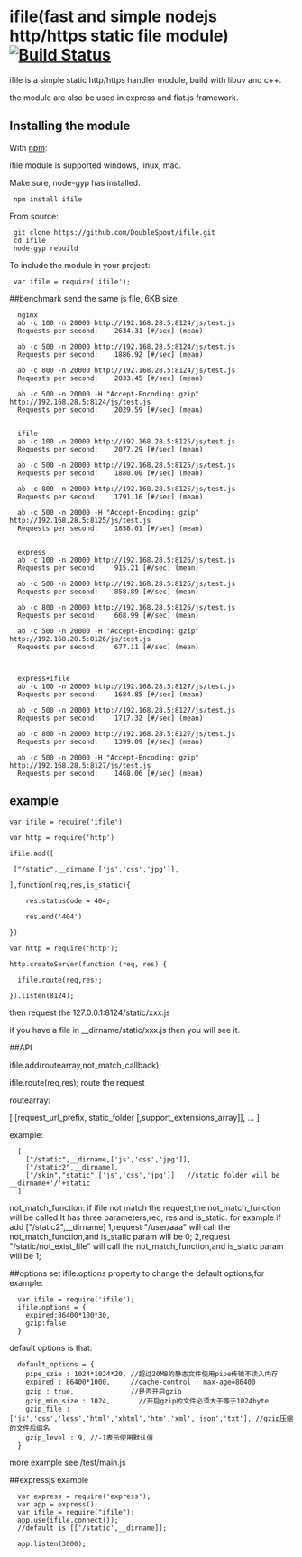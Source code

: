 # ifile(fast and simple nodejs http/https static file module)[![Build Status](https://travis-ci.org/DoubleSpout/ifile.png?branch=master)](https://travis-ci.org/DoubleSpout/ifile)

ifile is a simple static http/https handler module, build with libuv and c++.

the module are also be used in express and flat.js framework.

## Installing the module

With [npm](http://npmjs.org/):

ifile module is supported windows, linux, mac.

Make sure, node-gyp has installed.

     npm install ifile

From source:

     git clone https://github.com/DoubleSpout/ifile.git
     cd ifile
     node-gyp rebuild

To include the module in your project:

     var ifile = require('ifile');

##benchmark
send the same js file, 6KB size.

      nginx 
      ab -c 100 -n 20000 http://192.168.28.5:8124/js/test.js
      Requests per second:    2634.31 [#/sec] (mean)

      ab -c 500 -n 20000 http://192.168.28.5:8124/js/test.js
      Requests per second:    1886.92 [#/sec] (mean)

      ab -c 800 -n 20000 http://192.168.28.5:8124/js/test.js
      Requests per second:    2033.45 [#/sec] (mean)

      ab -c 500 -n 20000 -H "Accept-Encoding: gzip" http://192.168.28.5:8124/js/test.js
      Requests per second:    2029.59 [#/sec] (mean)


      ifile
      ab -c 100 -n 20000 http://192.168.28.5:8125/js/test.js
      Requests per second:    2077.29 [#/sec] (mean)

      ab -c 500 -n 20000 http://192.168.28.5:8125/js/test.js
      Requests per second:    1880.00 [#/sec] (mean)

      ab -c 800 -n 20000 http://192.168.28.5:8125/js/test.js
      Requests per second:    1791.16 [#/sec] (mean)

      ab -c 500 -n 20000 -H "Accept-Encoding: gzip" http://192.168.28.5:8125/js/test.js
      Requests per second:    1858.01 [#/sec] (mean)


      express
      ab -c 100 -n 20000 http://192.168.28.5:8126/js/test.js
      Requests per second:    915.21 [#/sec] (mean)

      ab -c 500 -n 20000 http://192.168.28.5:8126/js/test.js
      Requests per second:    858.89 [#/sec] (mean)

      ab -c 800 -n 20000 http://192.168.28.5:8126/js/test.js
      Requests per second:    668.99 [#/sec] (mean)

      ab -c 500 -n 20000 -H "Accept-Encoding: gzip" http://192.168.28.5:8126/js/test.js
      Requests per second:    677.11 [#/sec] (mean)



      express+ifile
      ab -c 100 -n 20000 http://192.168.28.5:8127/js/test.js
      Requests per second:    1684.85 [#/sec] (mean)

      ab -c 500 -n 20000 http://192.168.28.5:8127/js/test.js
      Requests per second:    1717.32 [#/sec] (mean)

      ab -c 800 -n 20000 http://192.168.28.5:8127/js/test.js
      Requests per second:    1399.09 [#/sec] (mean)

      ab -c 500 -n 20000 -H "Accept-Encoding: gzip" http://192.168.28.5:8127/js/test.js
      Requests per second:    1468.06 [#/sec] (mean)


## example

    var ifile = require('ifile')

    var http = require('http')

    ifile.add([

     ["/static",__dirname,['js','css','jpg']],

    ],function(req,res,is_static){

    	res.statusCode = 404;

        res.end('404')

    })

    var http = require('http');

    http.createServer(function (req, res) {

      ifile.route(req,res);

    }).listen(8124);

then request the 127.0.0.1:8124/static/xxx.js

if you have a file in __dirname/static/xxx.js then you will see it.

##API

ifile.add(routearray,not_match_callback);

ifile.route(req,res); 
route the request

routearray:

  [
    [request_url_prefix, static_folder [,support_extensions_array]],
    ...
  ]

  example:

      [
      	["/static",__dirname,['js','css','jpg']],
      	["/static2",__dirname],
      	["/skin","static",['js','css','jpg']]   //static folder will be __dirname+'/'+static
      ]

not_match_function:
if ifile not match the request,the not_match_function will be called.It has three parameters,req, res and is_static.
for example if add ["/static2",__dirname]
1,request "/user/aaa" will call the not_match_function,and is_static param will be 0;
2,request "/static/not_exist_file" will call the not_match_function,and is_static param will be 1;

##options
set ifile.options property to change the default options,for example:
      
      var ifile = require('ifile');
      ifile.options = {
        expired:86400*100*30,
        gzip:false
      }

default options is that:

      default_options = {
        pipe_szie : 1024*1024*20, //超过20MB的静态文件使用pipe传输不读入内存
        expired : 86400*1000,     //cache-control : max-age=86400
        gzip : true,              //是否开启gzip
        gzip_min_size : 1024,       //开启gzip的文件必须大于等于1024byte
        gzip_file : ['js','css','less','html','xhtml','htm','xml','json','txt'], //gzip压缩的文件后缀名
        gzip_level : 9, //-1表示使用默认值
      }

more example see /test/main.js

##expressjs example

      var express = require('express');
      var app = express();
      var ifile = require("ifile");
      app.use(ifile.connect()); 
      //default is [['/static',__dirname]];

      app.listen(3000);

